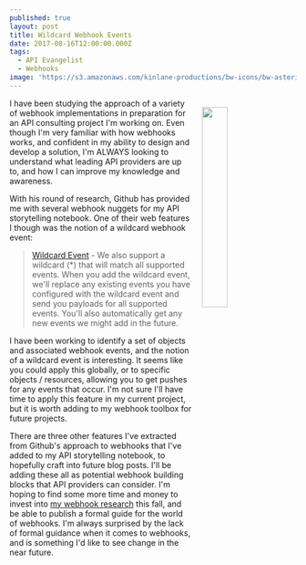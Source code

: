 ```yaml
---
published: true
layout: post
title: Wildcard Webhook Events
date: 2017-08-16T12:00:00.000Z
tags:
  - API Evangelist
  - Webhooks
image: 'https://s3.amazonaws.com/kinlane-productions/bw-icons/bw-asterisk.png'
---
```

<p><img src="https://s3.amazonaws.com/kinlane-productions/bw-icons/bw-asterisk.png" align="right" width="30%" style="padding: 15px;" /></p>I have been studying the approach of a variety of webhook implementations in preparation for an API consulting project I'm working on. Even though I'm very familiar with how webhooks works, and confident in my ability to design and develop a solution, I'm ALWAYS looking to understand what leading API providers are up to, and how I can improve my knowledge and awareness.

With his round of research, Github has provided me with several webhook nuggets for my API storytelling notebook. One of their web features I though was the notion of a wildcard webhook event:

> [Wildcard Event](https://developer.github.com/webhooks/) - We also support a wildcard (*) that will match all supported events. When you add the wildcard event, we'll replace any existing events you have configured with the wildcard event and send you payloads for all supported events. You'll also automatically get any new events we might add in the future.

I have been working to identify a set of objects and associated webhook events, and the notion of a wildcard event is interesting. It seems like you could apply this globally, or to specific objects / resources, allowing you to get pushes for any events that occur. I'm not sure I'll have time to apply this feature in my current project, but it is worth adding to my webhook toolbox for future projects.

There are three other features I've extracted from Github's approach to webhooks that I've added to my API storytelling notebook, to hopefully craft into future blog posts. I'll be adding these all as potential webhook building blocks that API providers can consider. I'm hoping to find some more time and money to invest into [my webhook research](http://webhook.apievangelist.com) this fall, and be able to publish a formal guide for the world of webhooks. I'm always surprised by the lack of formal guidance when it comes to webhooks, and is something I'd like to see change in the near future.
